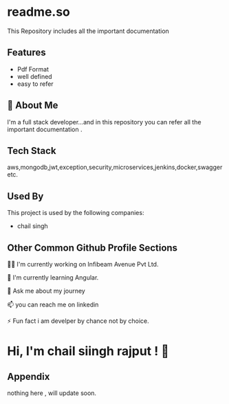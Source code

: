 
# readme.so

This Repository includes all the important documentation



## Features

- Pdf Format 
- well defined
- easy to refer

 


## 🚀 About Me
I'm a full stack developer...and in this repository you can refer all the important documentation .


## Tech Stack

aws,mongodb,jwt,exception,security,microservices,jenkins,docker,swagger etc.

 


## Used By

This project is used by the following companies:

- chail singh



## Other Common Github Profile Sections
👩‍💻 I'm currently working on Infibeam Avenue Pvt Ltd.

🧠 I'm currently learning Angular.

💬 Ask me about my journey

📫 you can  reach me on linkedin
 

⚡️ Fun fact i am develper by chance not by choice.


# Hi, I'm chail siingh rajput ! 👋


## Appendix

nothing here , will update soon.

